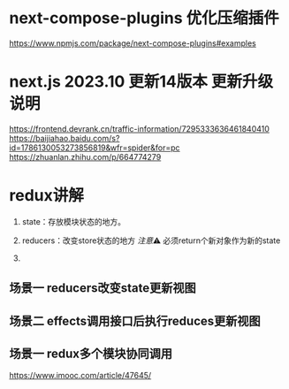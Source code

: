 # next-compose-plugins 优化压缩插件
https://www.npmjs.com/package/next-compose-plugins#examples

# next.js 2023.10 更新14版本 更新升级说明
https://frontend.devrank.cn/traffic-information/7295333636461840410
https://baijiahao.baidu.com/s?id=1786130053273856819&wfr=spider&for=pc
https://zhuanlan.zhihu.com/p/664774279



# redux讲解

1. state：存放模块状态的地方。

2. reducers：改变store状态的地方  *注意*⚠️ 必须return个新对象作为新的state

3. 


## 场景一 reducers改变state更新视图
## 场景二  effects调用接口后执行reduces更新视图
## 场景一  redux多个模块协同调用
https://www.imooc.com/article/47645/

